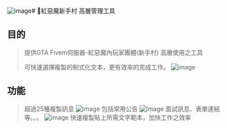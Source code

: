 ![image](https://github.com/user-attachments/assets/026f9458-eef2-4084-b276-72f863e29c4c)# 🌟紅惡魔新手村 高層管理工具
## 目的
> 提供GTA Fivem伺服器-紅惡魔內玩家團體(新手村) 高層使用之工具
> 
> 可快速選擇複製的制式化文本，更有效率的完成工作。
> ![image](https://github.com/user-attachments/assets/e0659c57-0338-4574-80fb-daf4de418433)


## 功能
> 超過25種複製訊息
> ![image](https://github.com/user-attachments/assets/f1b2f1e2-69ac-49d3-98fc-51ec8b4e94cd)
> 包括常用公告
> ![image](https://github.com/user-attachments/assets/47c969d7-30b7-43ff-a07f-c0c4b3644e15)
> 面試訊息、表單連結等。。。
>![image](https://github.com/user-attachments/assets/16895aa8-ad78-4e0d-abe9-57e130f8c72e)
> 快速複製貼上所需文字範本，加快工作之效率
